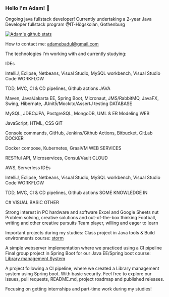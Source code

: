 ### Hello I'm Adam! 👋
Ongoing java fullstack developer!
Currently undertaking a 2-year Java Developer fullstack program @IT-Högskolan, Gothenburg

[![Adam's github stats](https://github-readme-stats.vercel.app/api?username=Ahsanadam)](https://github.com/Ahsanadam/github-readme-stats)

How to contact me: adamebadul@gmail.com

The technologies I'm working with and currently studying:

IDEs

IntelliJ, Eclipse, Netbeans, Visual Studio, MySQL workbench, Visual Studio Code
WORKFLOW

TDD, MVC, CI & CD pipelines, Github actions
JAVA

Maven, Java/Jakarta EE, Spring Boot, Micronaut, JMS/RabbitMQ, JavaFX, Swing, Hibernate, JUnit5/Mockito/AssertJ testing
DATABASE

MySQL, JDBC/JPA, PostgreSQL, MongoDB, UML & ER Modeling
WEB

JavaScript, HTML, CSS
GIT

Console commands, GitHub, Jenkins/Github Actions, Bitbucket, GitLab
DOCKER

Docker compose, Kubernetes, GraalVM
WEB SERVICES

RESTful API, Microservices, Consul/Vault
CLOUD

AWS, Serverless
IDEs

IntelliJ, Eclipse, Netbeans, Visual Studio, MySQL workbench, Visual Studio Code
WORKFLOW

TDD, MVC, CI & CD pipelines, Github actions
SOME KNOWLEDGE IN

C#
VISUAL BASIC
OTHER

Strong interest in PC hardware and software
Excel and Google Sheets nut
Problem solving, creative solutions and out-of-the-box thinking
Football, writing and other creative pursuits
Team player, willing and eager to learn

Important projects during my studies:
Class project in Java tools & Build environments course: [storm](https://github.com/fungover/storm)

A simple webserver implementation where we practiced using a CI pipeline
Final group project in Spring Boot for our Java EE/Spring boot course: [Library management System](https://github.com/fireblazrs/library-management-system)

A project following a CI pipeline, where we created a Library management system using Spring boot. With basic security. Feel free to explore our issues, pull requests, README.md, project roadmap and published releases.

Focusing on getting internships and part-time work during my studies!
